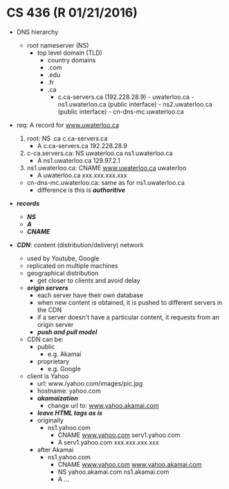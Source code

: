 # CS 436 (R 01/21/2016)

- DNS hierarchy
	- root nameserver (NS)
		- top level domain (TLD)
			- country domains
			- .com
			- .edu
			- .fr
			- .ca
				- c.ca-servers.ca (192.228.28.9)
						- uwaterloo.ca
							- ns1.uwaterloo.ca (public interface)
							- ns2.uwaterloo.ca (public interface)
								- cn-dns-mc.uwaterloo.ca
- req: A record for www.uwaterloo.ca
	1. root: NS .ca c.ca-servers.ca
		- A c.ca-servers.ca 192.228.28.9
	2. c-ca.servers.ca: NS uwaterloo.ca ns1.uwaterloo.ca
		- A ns1.uwaterloo.ca 129.97.2.1
	3. ns1.uwaterloo.ca: CNAME www.uwaterloo.ca uwaterloo
		- A uwaterloo.ca xxx.xxx.xxx.xxx
	- cn-dns-mc.uwaterloo.ca: same as for ns1.uwaterloo.ca
		- difference is this is ***authoritive***
- ***records***
	- ***NS***
	- ***A***
	- ***CNAME***

- ***CDN***: content (distribution/delivery) network
	- used by Youtube, Google
	- replicated on multiple machines
	- geographical distribution
		- get closer to clients and avoid delay
	- ***origin servers***
		- each server have their own database
		- when new content is obtained, it is pushed to different servers in the CDN
		- if a server doesn't have a particular content, it requests from an origin server
		- ***push and pull model***
	- CDN can be:
		- public
			- e.g. Akamai
		- proprietary
			- e.g. Google
	- client is Yahoo
		- url: www./yahoo.com/images/pic.jpg
		- hostname: yahoo.com
		- ***akamaization***
			- change url to: www.yahoo.akamai.com 
		- ***leave HTML tags as is***
		- originally
			- ns1.yahoo.com
				- CNAME www.yahoo.com serv1.yahoo.com
				- A serv1.yahoo.com xxx.xxx.xxx.xxx
		- after Akamai
			- ns1.yahoo.com
				- CNAME www.yahoo.com www.yahoo.akamai.com
				- NS yahoo.akamai.com ns1.akamai.com
				- A ...